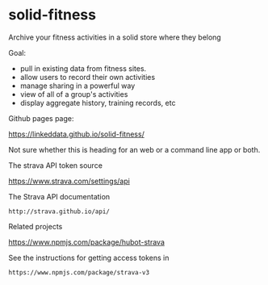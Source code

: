 # solid-fitness
Archive your fitness activities in a solid store where they belong

Goal:

- pull in existing data from fitness sites.
- allow users to record their own activities
- manage sharing in a powerful way
- view of all of a group's activities
- display aggregate history, training records, etc

Github pages page:

https://linkeddata.github.io/solid-fitness/

Not sure whether this is heading for an web or a command line app or both.

The strava API token source

https://www.strava.com/settings/api

The Strava API documentation

    http://strava.github.io/api/

Related projects

https://www.npmjs.com/package/hubot-strava


See the instructions for getting access tokens in

    https://www.npmjs.com/package/strava-v3

